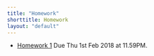 ```yaml
---
title: "Homework"
shorttitle: Homework
layout: "default"
---
```


- [Homework 1](AM207_HW1.html) Due Thu 1st Feb 2018 at 11.59PM.
